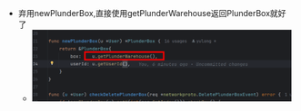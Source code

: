 - 弃用newPlunderBox,直接使用getPlunderWarehouse返回PlunderBox就好了
	- ![image.png](../assets/image_1696672034082_0.png)